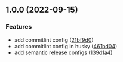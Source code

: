 ## 1.0.0 (2022-09-15)


### Features

* add commitlint config ([21bf9d0](https://github.com/seedz-ag/sdz-agent-types/commit/21bf9d02dc299c411b208cbf0d128ce627b94555))
* add commitlint config in husky ([461bd04](https://github.com/seedz-ag/sdz-agent-types/commit/461bd0491be56ce74374cbd1e24564c149d7d89d))
* add semantic release configs ([139d1a4](https://github.com/seedz-ag/sdz-agent-types/commit/139d1a45c26d7bcdc133a39ac2a052a45504cf65))
